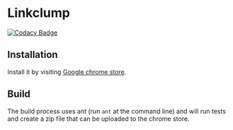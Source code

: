 # Linkclump

[![Codacy Badge](https://api.codacy.com/project/badge/Grade/9e38a24d7f524c6ca73c07e8948d58a7)](https://www.codacy.com/app/benblack86/linkclump?utm_source=github.com&amp;utm_medium=referral&amp;utm_content=benblack86/linkclump&amp;utm_campaign=Badge_Grade)

## Installation

Install it by visiting [Google chrome store](https://chrome.google.com/webstore/detail/linkclump/lfpjkncokllnfokkgpkobnkbkmelfefj).

## Build
The build process uses ant (run `ant` at the command line) and will run tests and create a zip file that can be uploaded to the chrome store.
